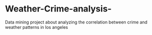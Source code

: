 # Weather-Crime-analysis-
Data mining project about analyzing the correlation between crime and weather patterns in los angeles
